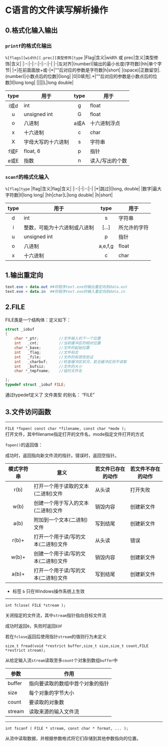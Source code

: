 # C语言的文件读写解析操作
## 0.格式化输入输出
### `printf`的格式化输出
`%[flags][width][.prec][类型修饰]type`
|Flag|含义|width 或 prec|含义|类型修饰|含义|
|:-:|-|:-:|-|:-:|-|
|\-|左对⻬|(number)|输出的最小长度(字符数)|hh|单个字节|
|\+|在前⾯面放\+或\-|\*|""后对应的参数是字符数|h|short|
|(space)|正数留空|.(number)|小数点后的位数|l|long|
|0|0填充|.*|""后对应的参数是小数点后的位数|ll|long long|
|||||L|long double|

|type|用于|type|用于|
|:-:|-|:-:|-|
|i或d|int|g|float|
|u|unsigned int|G|float|
|o|八进制|a或A|十六进制浮点|
|x|十六进制|c|char|
|X|字母⼤写的⼗六进制|s|字符串|
|f或F|float, 6|p|指针|
|e或E|指数|n|读入/写出的个数|

### `scanf`的格式化输入
`%[flag]type`
|flag|含义|flag|含义|
|:-:|-|:-:|-|
|\*|跳过|l|long, double|
|数字|最大字符数|ll|long long|
|hh|char|L|long double|
|h|short|


|type|用于|type|用于|
|:-:|-|:-:|-|
|d|int|s|字符串|
|i|整数，可能为十六进制或八进制|[...]|所允许的字符|
|u|unsigned int|p|指针|
|o|八进制|a,e,f,g|float|
|x|十六进制|c|char|

## 1.输出重定向
``` powershell
text.exe > data.out ##将程序text.exe的输出重定向到data.out
text.exe < data.in  ##将程序text.exe的输入重定向到data.in
```
## 2.FILE
FILE类是一个结构体：定义如下：
``` C
struct _iobuf
{
    char *_ptr;         //文件输入的下一个位置
    int   _cnt;         //当前缓冲区的相对位置
    char *_base;        //文件的起始位置
    int   _flag;        //文件标志
    int   _file;        //文件的有效性验证
    int   _charbuf;     //检查缓冲区状况，若无缓冲区则不读取
    int   _bufsiz;      //文件的大小
    char *_tmpfname;    //临时文件名

};
typedef struct _iobuf FILE;
```
通过typedef定义了 文件类型 的别名： “FILE”
## 3.文件访问函数
----
` FILE *fopen( const char *filename, const char *mode ); `  
打开文件，其中filename指定打开的文件名，mode指定文件打开的方式

`fopen()`的返回值：

成功时，返回指向新文件流的指针。错误时，返回空指针。

|模式字符串|意义|若文件已存在的动作|若文件不存在的动作|
|:-:|-|-|-|
|r(b)|打开一个用于读取的文本(二进制)文件|从头读|打开失败|
|w(b)|创建一个用于写入的文本(二进制)文件|销毁内容|创建新文件|
|a(b)|附加到一个文本(二进制)文件|写到结尾|创建新文件|
|r(b)+|打开一个用于读/写的文本(二进制)文件|从头读|错误|
|w(b)+|创建一个用于读/写的文本(二进制)文件|销毁内容|创建新文件|
|a(b)+|打开一个用于读/写的文本(二进制)文件|写到结尾|创建新文件|	

* 标签  `b`  只在Windows操作系统上生效

----

`int fclose( FILE *stream ); `

关闭指定的文件流，其中`stream`指针指向目标文件流

成功时返回`0`，失败时返回`EOF`

若在`fclose`返回后使用指针`stream`的值则行为未定义

`size_t fread(void *restrict buffer,size_t size,size_t count,FILE *restrict stream);`

从给定输入流`stream`读取至多`count`个对象到数组`buffer`中

|参数|作用|
|-|-|
|buffer|指向要读取的数组中首个对象的指针|
|size|每个对象的字节大小|
|count|要读取的对象数|
|stream|读取来源的输入文件流|

----

`int fscanf ( FILE * stream, const char * format, ... );`

从流中读取数据，并根据参数格式将它们存储到其他参数指向的位置。